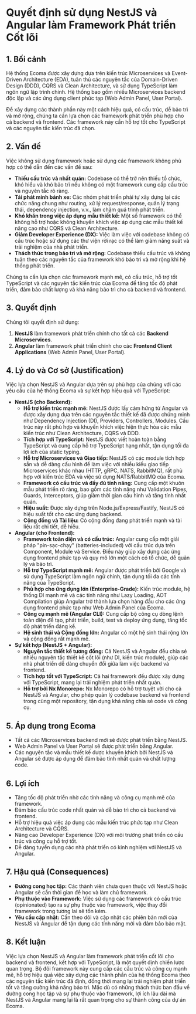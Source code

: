 # **Quyết định sử dụng NestJS và Angular làm Framework Phát triển Cốt lõi**

## **1\. Bối cảnh**

Hệ thống Ecoma được xây dựng dựa trên kiến trúc Microservices và Event-Driven Architecture (EDA), tuân thủ các nguyên tắc của Domain-Driven Design (DDD), CQRS và Clean Architecture, và sử dụng TypeScript làm ngôn ngữ lập trình chính. Hệ thống bao gồm nhiều Microservices backend độc lập và các ứng dụng client phức tạp (Web Admin Panel, User Portal).

Để xây dựng các thành phần này một cách hiệu quả, có cấu trúc, dễ bảo trì và mở rộng, chúng ta cần lựa chọn các framework phát triển phù hợp cho cả backend và frontend. Các framework này cần hỗ trợ tốt cho TypeScript và các nguyên tắc kiến trúc đã chọn.

## **2\. Vấn đề**

Việc không sử dụng framework hoặc sử dụng các framework không phù hợp có thể dẫn đến các vấn đề sau:

- **Thiếu cấu trúc và nhất quán:** Codebase có thể trở nên thiếu tổ chức, khó hiểu và khó bảo trì nếu không có một framework cung cấp cấu trúc và nguyên tắc rõ ràng.
- **Tái phát minh bánh xe:** Các nhóm phát triển phải tự xây dựng lại các chức năng chung như routing, xử lý request/response, quản lý trạng thái, dependency injection, v.v., làm chậm quá trình phát triển.
- **Khó khăn trong việc áp dụng mẫu thiết kế:** Một số framework có thể không hỗ trợ hoặc không khuyến khích việc áp dụng các mẫu thiết kế nâng cao như CQRS và Clean Architecture.
- **Giảm Developer Experience (DX):** Việc làm việc với codebase không có cấu trúc hoặc sử dụng các thư viện rời rạc có thể làm giảm năng suất và trải nghiệm của nhà phát triển.
- **Thách thức trong bảo trì và mở rộng:** Codebase thiếu cấu trúc và không tuân theo các nguyên tắc của framework khó bảo trì và mở rộng khi hệ thống phát triển.

Chúng ta cần lựa chọn các framework mạnh mẽ, có cấu trúc, hỗ trợ tốt TypeScript và các nguyên tắc kiến trúc của Ecoma để tăng tốc độ phát triển, đảm bảo chất lượng và khả năng bảo trì cho cả backend và frontend.

## **3\. Quyết định**

Chúng tôi quyết định sử dụng:

1. **NestJS** làm framework phát triển chính cho tất cả các **Backend Microservices**.
2. **Angular** làm framework phát triển chính cho các **Frontend Client Applications** (Web Admin Panel, User Portal).

## **4\. Lý do và Cơ sở (Justification)**

Việc lựa chọn NestJS và Angular dựa trên sự phù hợp của chúng với các yêu cầu của hệ thống Ecoma và sự kết hợp hiệu quả với TypeScript:

- **NestJS (cho Backend):**
  - **Hỗ trợ kiến trúc mạnh mẽ:** NestJS được lấy cảm hứng từ Angular và được xây dựng dựa trên các nguyên tắc thiết kế đã được chứng minh như Dependency Injection (DI), Providers, Controllers, Modules. Cấu trúc này rất phù hợp và khuyến khích việc hiện thực hóa các mẫu kiến trúc như Clean Architecture, CQRS và DDD.
  - **Tích hợp với TypeScript:** NestJS được viết hoàn toàn bằng TypeScript và cung cấp hỗ trợ TypeScript hạng nhất, tận dụng tối đa lợi ích của static typing.
  - **Hỗ trợ Microservices và Giao tiếp:** NestJS có các module tích hợp sẵn và dễ dàng cấu hình để làm việc với nhiều kiểu giao tiếp Microservices khác nhau (HTTP, gRPC, NATS, RabbitMQ), rất phù hợp với kiến trúc EDA và việc sử dụng NATS/RabbitMQ của Ecoma.
  - **Framework có cấu trúc và đầy đủ tính năng:** Cung cấp một khuôn mẫu phát triển rõ ràng, bao gồm các tính năng như Validation Pipes, Guards, Interceptors, giúp giảm thời gian cấu hình và tăng tính nhất quán.
  - **Hiệu suất:** Được xây dựng trên Node.js/Express/Fastify, NestJS có hiệu suất tốt cho các ứng dụng backend.
  - **Cộng đồng và Tài liệu:** Có cộng đồng đang phát triển mạnh và tài liệu rất chi tiết, dễ hiểu.
- **Angular (cho Frontend):**
  - **Framework toàn diện và có cấu trúc:** Angular cung cấp một giải pháp "pin-sạc-chạy" (batteries-included) với cấu trúc dựa trên Component, Module và Service. Điều này giúp xây dựng các ứng dụng frontend phức tạp và quy mô lớn một cách có tổ chức, dễ quản lý và bảo trì.
  - **Hỗ trợ TypeScript mạnh mẽ:** Angular được phát triển bởi Google và sử dụng TypeScript làm ngôn ngữ chính, tận dụng tối đa các tính năng của TypeScript.
  - **Phù hợp cho ứng dụng lớn (Enterprise-Grade):** Kiến trúc module, hệ thống DI mạnh mẽ và các tính năng như Lazy Loading, AOT Compilation giúp Angular trở thành lựa chọn hàng đầu cho các ứng dụng frontend phức tạp như Web Admin Panel của Ecoma.
  - **Công cụ mạnh mẽ (Angular CLI):** Cung cấp bộ công cụ dòng lệnh toàn diện để tạo, phát triển, build, test và deploy ứng dụng, tăng tốc độ phát triển đáng kể.
  - **Hệ sinh thái và Cộng đồng lớn:** Angular có một hệ sinh thái rộng lớn và cộng đồng rất mạnh mẽ.
- **Sự kết hợp (NestJS \+ Angular):**
  - **Nguyên tắc thiết kế tương đồng:** Cả NestJS và Angular đều chia sẻ nhiều nguyên tắc thiết kế cốt lõi (như DI, kiến trúc module), giúp các nhà phát triển dễ dàng chuyển đổi giữa làm việc backend và frontend.
  - **Tích hợp tốt với TypeScript:** Cả hai framework đều được xây dựng với TypeScript, mang lại trải nghiệm phát triển nhất quán.
  - **Hỗ trợ bởi Nx Monorepo:** Nx Monorepo có hỗ trợ tuyệt vời cho cả NestJS và Angular, cho phép quản lý codebase backend và frontend trong cùng một repository, tận dụng khả năng chia sẻ code và công cụ.

## **5\. Áp dụng trong Ecoma**

- Tất cả các Microservices backend mới sẽ được phát triển bằng NestJS.
- Web Admin Panel và User Portal sẽ được phát triển bằng Angular.
- Các nguyên tắc và mẫu thiết kế được khuyến khích bởi NestJS và Angular sẽ được áp dụng để đảm bảo tính nhất quán và chất lượng code.

## **6\. Lợi ích**

- Tăng tốc độ phát triển nhờ các tính năng và công cụ mạnh mẽ của framework.
- Đảm bảo cấu trúc code nhất quán và dễ bảo trì cho cả backend và frontend.
- Hỗ trợ hiệu quả việc áp dụng các mẫu kiến trúc phức tạp như Clean Architecture và CQRS.
- Nâng cao Developer Experience (DX) với môi trường phát triển có cấu trúc và công cụ hỗ trợ tốt.
- Dễ dàng tuyển dụng các nhà phát triển có kinh nghiệm với NestJS và Angular.

## **7\. Hậu quả (Consequences)**

- **Đường cong học tập:** Các thành viên chưa quen thuộc với NestJS hoặc Angular sẽ cần thời gian để học và làm chủ framework.
- **Phụ thuộc vào Framework:** Việc sử dụng các framework có cấu trúc (opinionated) tạo ra sự phụ thuộc vào framework, việc thay đổi framework trong tương lai sẽ tốn kém.
- **Yêu cầu cập nhật:** Cần theo dõi và cập nhật các phiên bản mới của NestJS và Angular để tận dụng các tính năng mới và đảm bảo bảo mật.

## **8\. Kết luận**

Việc lựa chọn NestJS và Angular làm framework phát triển cốt lõi cho backend và frontend, kết hợp với TypeScript, là một quyết định chiến lược quan trọng. Bộ đôi framework này cung cấp các cấu trúc và công cụ mạnh mẽ, hỗ trợ hiệu quả việc xây dựng các thành phần của hệ thống Ecoma theo các nguyên tắc kiến trúc đã định, đồng thời mang lại trải nghiệm phát triển tốt và tăng cường khả năng bảo trì. Mặc dù có những thách thức ban đầu về đường cong học tập và sự phụ thuộc vào framework, lợi ích lâu dài mà NestJS và Angular mang lại là rất quan trọng cho sự thành công của dự án Ecoma.

